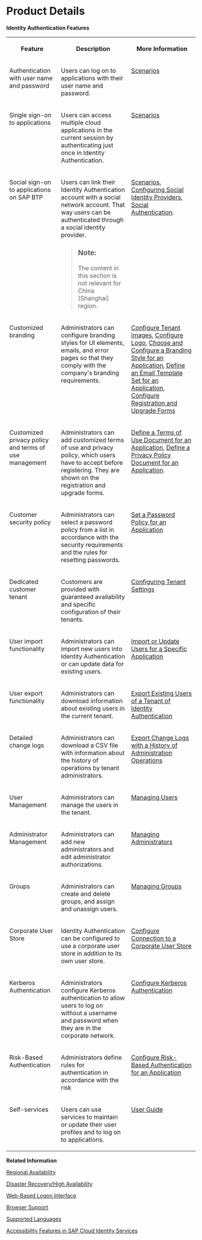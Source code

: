 <!-- loio4d404b1eb4f94a8eb30bb092131af166 -->

# Product Details

**Identity Authentication Features**


<table>
<tr>
<th valign="top">

Feature

</th>
<th valign="top">

Description

</th>
<th valign="top">

More Information

</th>
</tr>
<tr>
<td valign="top">

Authentication with user name and password

</td>
<td valign="top">

Users can log on to applications with their user name and password.

</td>
<td valign="top">

[Scenarios](scenarios-fb9898d.md)

</td>
</tr>
<tr>
<td valign="top">

Single sign-on to applications

</td>
<td valign="top">

Users can access multiple cloud applications in the current session by authenticating just once in Identity Authentication.

</td>
<td valign="top">

[Scenarios](scenarios-fb9898d.md)

</td>
</tr>
<tr>
<td valign="top">

Social sign-on to applications on SAP BTP

</td>
<td valign="top">

Users can link their Identity Authentication account with a social network account. That way users can be authenticated through a social identity provider.

> ### Note:  
> The content in this section is not relevant for China \(Shanghai\) region.



</td>
<td valign="top">

[Scenarios](scenarios-fb9898d.md), [Configuring Social Identity Providers](Operation-Guide/configuring-social-identity-providers-17d400d.md), [Social Authentication](User-Guide/social-authentication-108607a.md).

</td>
</tr>
<tr>
<td valign="top">

Customized branding

</td>
<td valign="top">

Administrators can configure branding styles for UI elements, emails, and error pages so that they comply with the company's branding requirements.

</td>
<td valign="top">

[Configure Tenant Images](Operation-Guide/configure-tenant-images-8742046.md), [Configure Logo](Operation-Guide/configure-logo-778f748.md), [Choose and Configure a Branding Style for an Application](Operation-Guide/choose-and-configure-a-branding-style-for-an-application-32f8d33.md), [Define an Email Template Set for an Application](Operation-Guide/define-an-email-template-set-for-an-application-bb2c79b.md), [Configure Registration and Upgrade Forms](Operation-Guide/configure-registration-and-upgrade-forms-93a9e18.md)

</td>
</tr>
<tr>
<td valign="top">

Customized privacy policy and terms of use management

</td>
<td valign="top">

Administrators can add customized terms of use and privacy policy, which users have to accept before registering. They are shown on the registration and upgrade forms.

</td>
<td valign="top">

[Define a Terms of Use Document for an Application](Operation-Guide/define-a-terms-of-use-document-for-an-application-8a28c70.md), [Define a Privacy Policy Document for an Application](Operation-Guide/define-a-privacy-policy-document-for-an-application-9611118.md).

</td>
</tr>
<tr>
<td valign="top">

Customer security policy

</td>
<td valign="top">

Administrators can select a password policy from a list in accordance with the security requirements and the rules for resetting passwords.

</td>
<td valign="top">

[Set a Password Policy for an Application](Operation-Guide/set-a-password-policy-for-an-application-04a6e45.md)

</td>
</tr>
<tr>
<td valign="top">

Dedicated customer tenant

</td>
<td valign="top">

Customers are provided with guaranteed availability and specific configuration of their tenants.

</td>
<td valign="top">

[Configuring Tenant Settings](Operation-Guide/configuring-tenant-settings-d4d6fdc.md)

</td>
</tr>
<tr>
<td valign="top">

User import functionality

</td>
<td valign="top">

Administrators can import new users into Identity Authentication or can update data for existing users.

</td>
<td valign="top">

[Import or Update Users for a Specific Application](Operation-Guide/import-or-update-users-for-a-specific-application-33838e0.md)

</td>
</tr>
<tr>
<td valign="top">

User export functionality

</td>
<td valign="top">

Administrators can download information about existing users in the current tenant.

</td>
<td valign="top">

[Export Existing Users of a Tenant of Identity Authentication](Operation-Guide/export-existing-users-of-a-tenant-of-identity-authentication-40c29d2.md)

</td>
</tr>
<tr>
<td valign="top">

Detailed change logs

</td>
<td valign="top">

Administrators can download a CSV file with information about the history of operations by tenant administrators.

</td>
<td valign="top">

[Export Change Logs with a History of Administration Operations](Monitoring-and-Reporting/export-change-logs-with-a-history-of-administration-operations-9d96aae.md)

</td>
</tr>
<tr>
<td valign="top">

User Management

</td>
<td valign="top">

Administrators can manage the users in the tenant.

</td>
<td valign="top">

[Managing Users](Operation-Guide/managing-users-228428f.md)

</td>
</tr>
<tr>
<td valign="top">

Administrator Management

</td>
<td valign="top">

Administrators can add new administrators and edit administrator authorizations.

</td>
<td valign="top">

[Managing Administrators](Operation-Guide/managing-administrators-786eea2.md)

</td>
</tr>
<tr>
<td valign="top">

Groups

</td>
<td valign="top">

Administrators can create and delete groups, and assign and unassign users.

</td>
<td valign="top">

[Managing Groups](Operation-Guide/managing-groups-ddd067c.md)

</td>
</tr>
<tr>
<td valign="top">

Corporate User Store

</td>
<td valign="top">

Identity Authentication can be configured to use a corporate user store in addition to its own user store.

</td>
<td valign="top">

[Configure Connection to a Corporate User Store](Operation-Guide/corporate-user-store-neo-environment-461d71c.md#loioe5e9662146f948b49c11d01284231d75)

</td>
</tr>
<tr>
<td valign="top">

Kerberos Authentication

</td>
<td valign="top">

Administrators configure Kerberos authentication to allow users to log on without a username and password when they are in the corporate network.

</td>
<td valign="top">

[Configure Kerberos Authentication](Operation-Guide/configure-kerberos-authentication-b030165.md#loiob0301657df074ab081ab7556854aca56)

</td>
</tr>
<tr>
<td valign="top">

Risk-Based Authentication

</td>
<td valign="top">

Administrators define rules for authentication in accordance with the risk

</td>
<td valign="top">

[Configure Risk-Based Authentication for an Application](Operation-Guide/configure-risk-based-authentication-for-an-application-bc52fbf.md#loiobc52fbf3d59447bbb6aa22f80d8b6056)

</td>
</tr>
<tr>
<td valign="top">

Self-services

</td>
<td valign="top">

Users can use services to maintain or update their user profiles and to log on to applications.

</td>
<td valign="top">

[User Guide](User-Guide/user-guide-d4c3811.md)

</td>
</tr>
</table>

**Related Information**  


[Regional Availability](regional-availability-be600ca.md "Tenants are deployed on the productive domains accounts.ondemand.com and accounts.cloud.sap.")

[Disaster Recovery/High Availability](disaster-recovery-high-availability-2c1a055.md "Disaster recovery (DR) and high availability (HA) are based on the capabilities of the underlying infrastructure.")

[Web-Based Logon Interface](web-based-logon-interface-8e40afc.md "Service providers that delegate authentication to Identity Authentication can use two types of visualization of the web-based user interfaces for the logon pages of their applications.")

[Browser Support](browser-support-0741076.md "Information on the supported browser version for the administration console, and the end user screens of SAP Cloud Identity Services.")

[Supported Languages](supported-languages-0ea634d.md "Information on the supported languages for the administration console, and the end user screens of Identity Authentication.")

[Accessibility Features in SAP Cloud Identity Services](accessibility-features-in-sap-cloud-identity-services-c7b544b.md "To optimize your experience of SAP Cloud Identity Services, SAP Cloud Identity Services tools provide features and settings that help you use the software efficiently.")

